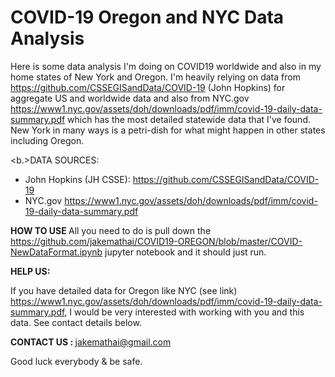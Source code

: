 # COVID-19 Oregon and NYC Data Analysis 


 Here is some data analysis I'm doing on COVID19 worldwide and also in my home states of New York and Oregon. I'm heavily relying on data from https://github.com/CSSEGISandData/COVID-19 (John Hopkins) for aggregate US and worldwide data and also from NYC.gov https://www1.nyc.gov/assets/doh/downloads/pdf/imm/covid-19-daily-data-summary.pdf which has the most detailed statewide data that I've found. New York in many ways is a petri-dish for what might happen in other states including Oregon.

<b.>DATA SOURCES:</b>
<br>
* John Hopkins (JH CSSE): https://github.com/CSSEGISandData/COVID-19<br>
*  NYC.gov https://www1.nyc.gov/assets/doh/downloads/pdf/imm/covid-19-daily-data-summary.pdf  <br>

<b>HOW TO USE </b>
 All you need to do is pull down the https://github.com/jakemathai/COVID19-OREGON/blob/master/COVID-NewDataFormat.ipynb jupyter notebook and it should just run.
 
 <b>HELP US:</b>
 
If you have detailed data for Oregon like NYC (see link) https://www1.nyc.gov/assets/doh/downloads/pdf/imm/covid-19-daily-data-summary.pdf, I would be very interested with working with you and this data. See contact details below.

<b>CONTACT US : </b>jakemathai@gmail.com

Good luck everybody & be safe.


